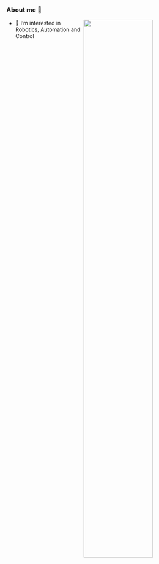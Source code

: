 ### About me 👋

<!--lint ignore double-link-->
[<img src="https://i.imgur.com/qI1Jfyl.gif" align="right" width="60%" />](https://github.com/leggedrobotics/xpp)

- 🌱 I’m interested in Robotics, Automation and Control
